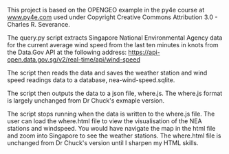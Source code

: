 This project is based on the OPENGEO example in the py4e course at www.py4e.com
used under Copyright Creative Commons Attribution 3.0 - Charles R. Severance.

The query.py script extracts Singapore National Environmental Agency data for 
the current average wind speed from the last ten minutes in knots from the Data.Gov API
at the following address:
https://api-open.data.gov.sg/v2/real-time/api/wind-speed

The script then reads the data and saves the weather station and wind speed readings data
to a database, nea-wind-speed.sqlite.

The script then outputs the data to a json file, where.js.
The where.js format is largely unchanged from Dr Chuck's exmaple version.

The script stops running when the data is written to the where.js file.
The user can load the where.html file to view the visualisation of the NEA stations and windspeed.
You would have navigate the map in the html file and zoom into Singapore to see the weather stations.
The where.html file is unchanged from Dr Chuck's version until I sharpen my HTML skills.
